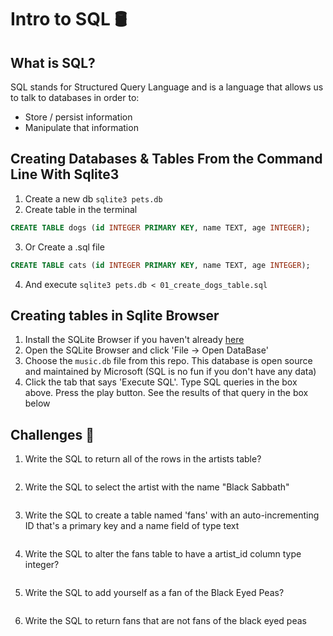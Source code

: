 # Intro to SQL 🛢

## What is SQL?

SQL stands for Structured Query Language and is a language that allows us to talk to databases in order to:

- Store / persist information
- Manipulate that information

## Creating Databases & Tables From the Command Line With Sqlite3

1. Create a new db `sqlite3 pets.db`
2. Create table in the terminal

```sql
CREATE TABLE dogs (id INTEGER PRIMARY KEY, name TEXT, age INTEGER);
```

3. Or Create a .sql file

```sql
CREATE TABLE cats (id INTEGER PRIMARY KEY, name TEXT, age INTEGER);
```

4. And execute `sqlite3 pets.db < 01_create_dogs_table.sql`

## Creating tables in Sqlite Browser

1. Install the SQLite Browser if you haven't already [here](http://sqlitebrowser.org/)
2. Open the SQLite Browser and click 'File -> Open DataBase'
3. Choose the `music.db` file from this repo. This database is open source and maintained by Microsoft (SQL is no fun if you don't have any data)
4. Click the tab that says 'Execute SQL'. Type SQL queries in the box above. Press the play button. See the results of that query in the box below

## Challenges 🦾

1. Write the SQL to return all of the rows in the artists table?

```SQL

```

2. Write the SQL to select the artist with the name "Black Sabbath"

```SQL

```

3. Write the SQL to create a table named 'fans' with an auto-incrementing ID that's a primary key and a name field of type text

```sql

```

4. Write the SQL to alter the fans table to have a artist_id column type integer?

```sql

```

5. Write the SQL to add yourself as a fan of the Black Eyed Peas?

```sql

```

6. Write the SQL to return fans that are not fans of the black eyed peas

```sql

```
